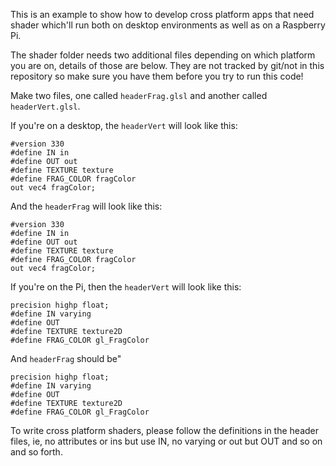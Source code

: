 This is an example to show how to develop cross platform apps that need shader which'll run both on desktop environments as well as on a Raspberry Pi.

The shader folder needs two additional files depending on which platform you are on, details of those are below. They are not tracked by git/not in this repository so make sure you have them before you try to run this code!

Make two files, one called `headerFrag.glsl` and another called `headerVert.glsl`.

If you're on a desktop, the `headerVert` will look like this:

````
#version 330
#define IN in
#define OUT out
#define TEXTURE texture
#define FRAG_COLOR fragColor
out vec4 fragColor;
````

And the `headerFrag` will look like this:

````
#version 330
#define IN in
#define OUT out
#define TEXTURE texture
#define FRAG_COLOR fragColor
out vec4 fragColor;
````

If you're on the Pi, then the `headerVert` will look like this:
````
precision highp float;
#define IN varying
#define OUT
#define TEXTURE texture2D
#define FRAG_COLOR gl_FragColor
````

And `headerFrag` should be"
````
precision highp float;
#define IN varying
#define OUT
#define TEXTURE texture2D
#define FRAG_COLOR gl_FragColor
````

To write cross platform shaders, please follow the definitions in the header files, ie, no attributes or ins but use IN, no varying or out but OUT and so on and so forth.
